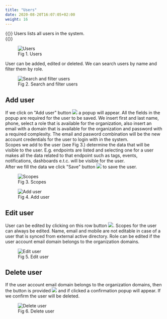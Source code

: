 ```yaml
---
title: "Users"
date: 2020-08-20T16:07:05+02:00
weight: 16
---
```


{{<lead>}}
Users lists all users in the system. <br />
{{</lead>}}
<figure class="image_container">
    <img class="center_image" src="/users.png" alt="Users">
    <figcaption>Fig 1. Users</figcaption>
</figure>

User can be added, edited or deleted. 
We can search users by name and filter them by role.
<figure class="image_container">
    <img class="center_image" src="/filter_users_role_filter.png" alt="Search and filter users">
    <figcaption>Fig 2. Search and filter users</figcaption>
</figure>

## Add user
If we click on "Add user" button <img src="/add_user_button.png"> a popup will appear. All the fields in the popup are required for the user to be saved. We insert first and last name, phone, select a role that is available for the organization, also insert an email with a domain that is available for the organization and password with a required complexity. The email and pasword combination will be the new account credentials for the user to login with in the system. <br />
Scopes we add to the user (see Fig 3.) determine the data that will be visible to the user. E.g. endpoints are listed and selecting one for a user makes all the data related to that endpoint such as tags, events, notifications, dashboards e.t.c. will be visible for the user.<br/> 
After we fill the data we click "Save" button <img src="/user_save.png"> to save the user.

<figure class="image_container">
    <img class="center_image" src="/user_scopes.png" alt="Scopes">
    <figcaption>Fig 3. Scopes</figcaption>
</figure>

<figure class="image_container">
    <img class="center_image" src="/add_user_popup.png" alt="Add user">
    <figcaption>Fig 4. Add user</figcaption>
</figure>

## Edit user
User can be edited by clicking on this row button <img src="/row_edit_button.png">.
Scopes for the user can always be edited. Name, email and mobile are not editable in case of a user that is synced from external active directory. Role can be edited if the user account email domain belongs to the organization domains.

<figure class="image_container">
    <img class="center_image" src="/edit_user.png" alt="Edit user">
    <figcaption>Fig 5. Edit user</figcaption>
</figure>

## Delete user
If the user account email domain belongs to the organization domains, then the button is provided <img src="/row_delete_button.png"> and if clicked a confirmation popup will appear. If we confirm the user will be deleted.
<figure class="image_container">
    <img class="center_image" src="/user_delete_popup.png" alt="Delete user">
    <figcaption>Fig 6. Delete user</figcaption>
</figure>


